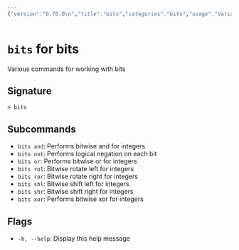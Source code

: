 ```yaml
---
{"version":"0.70.0\n","title":"bits","categories":"bits","usage":"Various commands for working with bits\n"}
---
```

<!-- THIS FILE IS GENERATED BY update_book_commands.cjs USING NUSHELL'S HELP COMMANDS.
REFRAIN FROM EDITING IT MANUALLY.-->
# <code>bits</code> for bits

<div class='command-title'>Various commands for working with bits</div>

## Signature

```> bits```

## Subcommands

 * ```bits and```: Performs bitwise and for integers
 * ```bits not```: Performs logical negation on each bit
 * ```bits or```: Performs bitwise or for integers
 * ```bits rol```: Bitwise rotate left for integers
 * ```bits ror```: Bitwise rotate right for integers
 * ```bits shl```: Bitwise shift left for integers
 * ```bits shr```: Bitwise shift right for integers
 * ```bits xor```: Performs bitwise xor for integers
## Flags

 * ```-h, --help```: Display this help message
